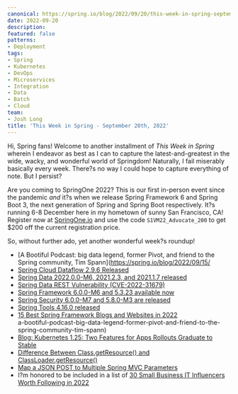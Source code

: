 ```yaml
---
canonical: https://spring.io/blog/2022/09/20/this-week-in-spring-september-20th-2022
date: 2022-09-20
description: 
featured: false
patterns:
- Deployment
tags:
- Spring
- Kubernetes
- DevOps
- Microservices
- Integration
- Data
- Batch
- Cloud
team:
- Josh Long
title: 'This Week in Spring - September 20th, 2022'
---
```


<div>
 <p>Hi, Spring fans! Welcome to another installment of <em>This Week in Spring</em> wherein I endeavor as best as I can to capture the latest-and-greatest in the wide, wacky, and wonderful world of Springdom! Naturally, I fail miserably basically every week. There?s no way I could hope to capture everything of note. But I persist? </p>
 <p>Are you coming to SpringOne 2022? This is our first in-person event since the pandemic <em>and</em> it?s when we release Spring Framework 6 and Spring Boot 3, the next generation of Spring and Spring Boot respectively. It?s running 6-8 December here in my hometown of sunny San Francisco, CA! Register now at <a href="https://springone.io">SpringOne.io</a> and use the code <code>S1VM22_Advocate_200</code> to get $200 off the current registration price.</p>
 <p>So, without further ado, yet another wonderful week?s roundup! </p>
 <ul>
  <li>[A Bootiful Podcast: big data legend, former Pivot, and friend to the Spring community, Tim Spann](<a href="https://spring.io/blog/2022/09/15/">https://spring.io/blog/2022/09/15/</a></li>
  <li><a href="https://spring.io/blog/2022/09/14/spring-cloud-dataflow-2-9-6-released">Spring Cloud Dataflow 2.9.6 Released</a></li>
  <li><a href="https://spring.io/blog/2022/09/19/spring-data-2022-0-0-m6-2021-2-3-and-2021-1-7-released">Spring Data 2022.0.0-M6, 2021.2.3, and 2021.1.7 released</a></li>
  <li><a href="https://spring.io/blog/2022/09/19/spring-data-rest-vulnerability-cve-2022-31679">Spring Data REST Vulnerability (CVE-2022-31679)</a></li>
  <li><a href="https://spring.io/blog/2022/09/15/spring-framework-6-0-0-m6-and-5-3-23-available-now">Spring Framework 6.0.0-M6 and 5.3.23 available now</a></li>
  <li><a href="https://spring.io/blog/2022/09/19/spring-security-6-0-0-m7-and-5-8-0-m3-are-released">Spring Security 6.0.0-M7 and 5.8.0-M3 are released</a></li>
  <li><a href="https://spring.io/blog/2022/09/16/spring-tools-4-16-0-released">Spring Tools 4.16.0 released</a></li>
  <li><a href="https://blog.feedspot.com/spring_blogs/">15 Best Spring Framework Blogs and Websites in 2022</a><br>a-bootiful-podcast-big-data-legend-former-pivot-and-friend-to-the-spring-community-tim-spann)</li>
  <li><a href="https://kubernetes.io/blog/2022/09/15/app-rollout-features-reach-stable/">Blog: Kubernetes 1.25: Two Features for Apps Rollouts Graduate to Stable</a></li>
  <li><a href="https://feeds.feedblitz.com/~/711688693/0/baeldung~Difference-Between-ClassgetResource-and-ClassLoadergetResource">Difference Between Class.getResource() and ClassLoader.getResource()</a></li>
  <li><a href="https://feeds.feedblitz.com/~/712177184/0/baeldung~Map-a-JSON-POST-to-Multiple-Spring-MVC-Parameters/">Map a JSON POST to Multiple Spring MVC Parameters</a></li>
  <li>I?m honored to be included in a list of <a href="https://biztechmagazine.com/article/2022/09/30-small-business-it-influencers-worth-following-2022">30 Small Business IT Influencers Worth Following in 2022</a></li>
 </ul>
</div>

